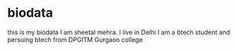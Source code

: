 # biodata
this is my biodata
I am sheetal mehra. I live in Delhi
I am a btech student and persuing btech from DPGITM Gurgaon college
